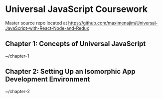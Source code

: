 # Universal JavaScript Coursework
Master source repo located at https://github.com/maximenajim/Universal-JavaScript-with-React-Node-and-Redux

## Chapter 1: Concepts of Universal JavaScript
~/chapter-1

## Chapter 2: Setting Up an Isomorphic App Development Environment
~/chapter-2